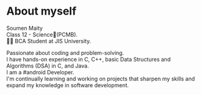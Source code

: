 # About myself
Soumen Maity
<br>
Class 12 - Science🔬(PCMB).
<br>
👨‍💻 BCA Student at JIS University.

Passionate about coding and problem-solving. <br>I have hands-on experience in C, C++, basic Data Structures and Algorithms (DSA) in C, and Java.<br>I am a #android Developer.<br> I'm continually learning and working on projects that sharpen my skills and expand my knowledge in software development.


